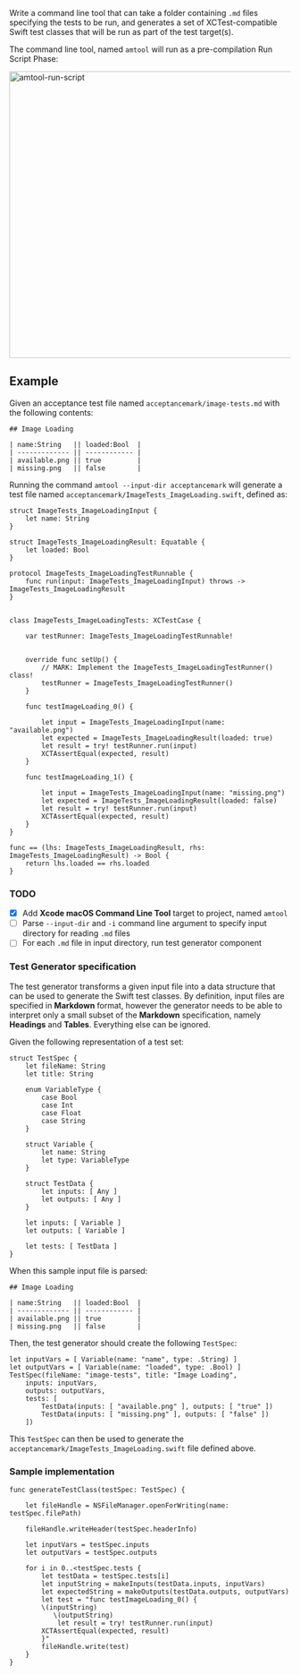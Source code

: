 Write a command line tool that can take a folder containing `.md` files specifying the tests to be run, and generates a set of XCTest-compatible Swift test classes that will be run as part of the test target(s).

The command line tool, named `amtool` will run as a pre-compilation Run Script Phase:

<img width="512" alt="amtool-run-script" src="https://cloud.githubusercontent.com/assets/153167/17513052/ac4ce036-5e22-11e6-8f10-6784d53e6e28.png">

## Example

Given an acceptance test file named `acceptancemark/image-tests.md` with the following contents:

```
## Image Loading

| name:String   || loaded:Bool  |
| ------------- || ------------ |
| available.png || true         |
| missing.png   || false        |
```

Running the command `amtool --input-dir acceptancemark` will generate a test file named `acceptancemark/ImageTests_ImageLoading.swift`, defined as:

```
struct ImageTests_ImageLoadingInput {
    let name: String
}

struct ImageTests_ImageLoadingResult: Equatable {
    let loaded: Bool
}

protocol ImageTests_ImageLoadingTestRunnable {
    func run(input: ImageTests_ImageLoadingInput) throws -> ImageTests_ImageLoadingResult
}


class ImageTests_ImageLoadingTests: XCTestCase {

    var testRunner: ImageTests_ImageLoadingTestRunnable!
    
    
    override func setUp() {
        // MARK: Implement the ImageTests_ImageLoadingTestRunner() class!
        testRunner = ImageTests_ImageLoadingTestRunner()
    }
    
    func testImageLoading_0() {
        
        let input = ImageTests_ImageLoadingInput(name: "available.png")
        let expected = ImageTests_ImageLoadingResult(loaded: true)
        let result = try! testRunner.run(input)
        XCTAssertEqual(expected, result)
    }

    func testImageLoading_1() {
        
        let input = ImageTests_ImageLoadingInput(name: "missing.png")
        let expected = ImageTests_ImageLoadingResult(loaded: false)
        let result = try! testRunner.run(input)
        XCTAssertEqual(expected, result)
    }
}

func == (lhs: ImageTests_ImageLoadingResult, rhs: ImageTests_ImageLoadingResult) -> Bool {
    return lhs.loaded == rhs.loaded
}
```

### TODO

- [x] Add **Xcode macOS Command Line Tool** target to project, named `amtool`
- [ ] Parse `--input-dir` and `-i` command line argument to specify input directory for reading `.md` files
- [ ] For each `.md` file in input directory, run test generator component

### Test Generator specification

The test generator transforms a given input file into a data structure that can be used to generate the Swift test classes. By definition, input files are specified in **Markdown** format, however the generator needs to be able to interpret only a small subset of the **Markdown** specification, namely **Headings** and **Tables**. Everything else can be ignored.

Given the following representation of a test set:

```
struct TestSpec {
	let fileName: String
	let title: String
	
	enum VariableType {
		case Bool
		case Int
		case Float
		case String
	}
	
	struct Variable {
		let name: String
		let type: VariableType
	}
	
	struct TestData {
		let inputs: [ Any ]
		let outputs: [ Any ]	
	}
	
	let inputs: [ Variable ] 
	let outputs: [ Variable ]
	
	let tests: [ TestData ]
}
```

When this sample input file is parsed:

```
## Image Loading

| name:String   || loaded:Bool  |
| ------------- || ------------ |
| available.png || true         |
| missing.png   || false        |
```

Then, the test generator should create the following `TestSpec`:

```
let inputVars = [ Variable(name: "name", type: .String) ]
let outputVars = [ Variable(name: "loaded", type: .Bool) ]
TestSpec(fileName: "image-tests", title: "Image Loading",
	inputs: inputVars,
	outputs: outputVars,
	tests: [
		TestData(inputs: [ "available.png" ], outputs: [ "true" ])
		TestData(inputs: [ "missing.png" ], outputs: [ "false" ])
	])
```

This `TestSpec` can then be used to generate the `acceptancemark/ImageTests_ImageLoading.swift` file defined above.

### Sample implementation

```
func generateTestClass(testSpec: TestSpec) {

	let fileHandle = NSFileManager.openForWriting(name: testSpec.filePath)
	
	fileHandle.writeHeader(testSpec.headerInfo)
	
	let inputVars = testSpec.inputs
	let outputVars = testSpec.outputs
	
	for i in 0..<testSpec.tests {
		let testData = testSpec.tests[i]
		let inputString = makeInputs(testData.inputs, inputVars)
		let expectedString = makeOutputs(testData.outputs, outputVars)
		let test = "func testImageLoading_0() {
       	\(inputString)
	       \(outputString)
   	   		let result = try! testRunner.run(input)
       	XCTAssertEqual(expected, result)
    	}"
    	fileHandle.write(test)
	}
}
```

